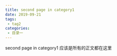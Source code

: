```yaml
---
title: second page in category1
date: 2019-09-21
tags:
 - tag2
categories:
 - 目录一
---
```


second page in category1
应该是所有的正文都在这里